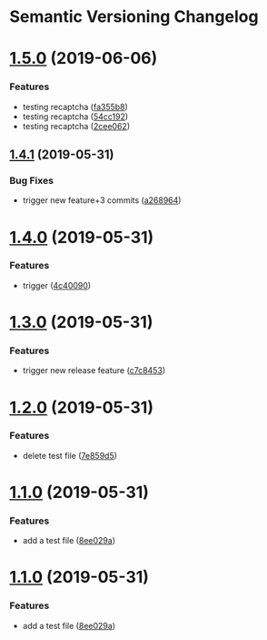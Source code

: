 # Semantic Versioning Changelog

# [1.5.0](https://github.com/hupratt/la_petite_portugaise/compare/v1.4.1...v1.5.0) (2019-06-06)


### Features

* testing recaptcha ([fa355b8](https://github.com/hupratt/la_petite_portugaise/commit/fa355b8))
* testing recaptcha ([54cc192](https://github.com/hupratt/la_petite_portugaise/commit/54cc192))
* testing recaptcha ([2cee062](https://github.com/hupratt/la_petite_portugaise/commit/2cee062))

## [1.4.1](https://github.com/hupratt/la_petite_portugaise/compare/v1.4.0...v1.4.1) (2019-05-31)


### Bug Fixes

* trigger new feature+3 commits ([a268964](https://github.com/hupratt/la_petite_portugaise/commit/a268964))

# [1.4.0](https://github.com/hupratt/la_petite_portugaise/compare/v1.3.0...v1.4.0) (2019-05-31)


### Features

* trigger ([4c40090](https://github.com/hupratt/la_petite_portugaise/commit/4c40090))

# [1.3.0](https://github.com/hupratt/la_petite_portugaise/compare/v1.2.0...v1.3.0) (2019-05-31)


### Features

* trigger new release feature ([c7c8453](https://github.com/hupratt/la_petite_portugaise/commit/c7c8453))

# [1.2.0](https://github.com/hupratt/la_petite_portugaise/compare/v1.1.0...v1.2.0) (2019-05-31)


### Features

* delete test file ([7e859d5](https://github.com/hupratt/la_petite_portugaise/commit/7e859d5))

# [1.1.0](https://github.com/hupratt/la_petite_portugaise/compare/v1.0.0...v1.1.0) (2019-05-31)


### Features

* add a test file ([8ee029a](https://github.com/hupratt/la_petite_portugaise/commit/8ee029a))

# [1.1.0](https://github.com/hupratt/la_petite_portugaise/compare/v1.0.0...v1.1.0) (2019-05-31)


### Features

* add a test file ([8ee029a](https://github.com/hupratt/la_petite_portugaise/commit/8ee029a))
